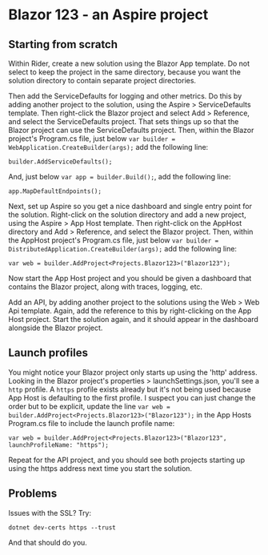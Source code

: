 # Blazor 123 - an Aspire project

## Starting from scratch
Within Rider, create a new solution using the Blazor App template. Do not select to keep the project in the same directory, because you want the solution directory to contain separate project directories.

Then add the ServiceDefaults for logging and other metrics. Do this by adding another project to the solution, using the Aspire > ServiceDefaults template. Then right-click the Blazor project and select Add > Reference, and select the ServiceDefaults project. That sets things up so that the Blazor project can use the ServiceDefaults project. Then, within the Blazor project's Program.cs file, just below `var builder = WebApplication.CreateBuilder(args);` add the following line:
```
builder.AddServiceDefaults();
```
And, just below `var app = builder.Build();`, add the following line:
```
app.MapDefaultEndpoints();
```

Next, set up Aspire so you get a nice dashboard and single entry point for the solution. Right-click on the solution directory and add a new project, using the Aspire > App Host template. Then right-click on the AppHost directory and Add > Reference, and select the Blazor project. Then, within the AppHost project's Program.cs file, just below `var builder = DistributedApplication.CreateBuilder(args);` add the following line:
```
var web = builder.AddProject<Projects.Blazor123>("Blazor123");
```

Now start the App Host project and you should be given a dashboard that contains the Blazor project, along with traces, logging, etc.

Add an API, by adding another project to the solutions using the Web > Web Api template. Again, add the reference to this by right-clicking on the App Host project. Start the solution again, and it should appear in the dashboard alongside the Blazor project.

## Launch profiles
You might notice your Blazor project only starts up using the 'http' address. Looking in the Blazor project's properties > launchSettings.json, you'll see a `http` profile. A `https` profile exists already but it's not being used because App Host is defaulting to the first profile. I suspect you can just change the order but to be explicit, update the line `var web = builder.AddProject<Projects.Blazor123>("Blazor123");` in the App Hosts Program.cs file to include the launch profile name:

```
var web = builder.AddProject<Projects.Blazor123>("Blazor123", launchProfileName: "https");
```

Repeat for the API project, and you should see both projects starting up using the https address next time you start the solution.













## Problems
Issues with the SSL? Try:
```
dotnet dev-certs https --trust
```
And that should do you.

